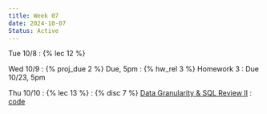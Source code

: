```yaml
---
title: Week 07
date: 2024-10-07
Status: Active
---
```


Tue 10/8
: {% lec 12 %}

Wed 10/9
: {% proj_due 2 %} Due, 5pm
: {% hw_rel 3 %} Homework 3
  : Due 10/23, 5pm

Thu 10/10
: {% lec 13 %}
: {% disc 7 %} [Data Granularity & SQL Review II](https://drive.google.com/file/d/1pShDTtoTUvmVFzDPXan2rWJ6Kww5ck-y/view?usp=sharing)
  : [code](http://data101.datahub.berkeley.edu/hub/user-redirect/git-pull?repo=https%3A%2F%2Fgithub.com%2Fcal-data-eng%2Ffa24-materials&urlpath=tree%2Ffa24-materials%2Fdisc%2Fdisc07%2Fdisc07.ipynb&branch=main)
